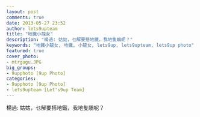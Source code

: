 ```yaml
---
layout: post
comments: true
date: 2013-05-27 23:52
author: lets9upteam
title: "地鐵小龍女"
description: "楊過: 姑姑，乜解要搭地鐵，我地隻鵰呢？"
keywords: "地鐵小龍女, 地鐵, 小龍女, lets9up, lets9upteam, lets9up photo"
featured: true
cover_photo: 
- mtrgugu.JPG
big_groups: 
- 9upphoto [9up Photo]
categories: 
- 9upphoto [9up Photo]
- lets9upteam [Let's9up Team]
---
```


楊過: 姑姑，乜解要搭地鐵，我地隻鵰呢？